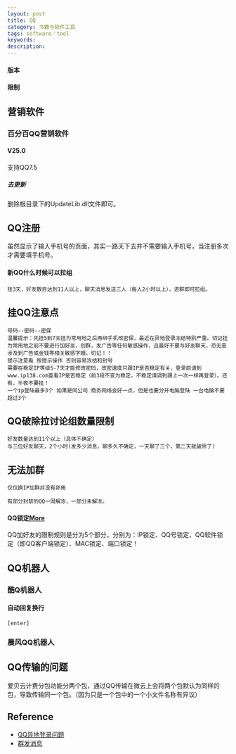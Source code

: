 ```yaml
---
layout: post
title: QQ
category: 书籍与软件工具
tags: software／tool
keywords: 
description: 
---
```


#### 版本

#### 限制

## 营销软件

### 百分百QQ营销软件

#### V25.0

支持QQ7.5

##### 去更新

删除根目录下的UpdateLib.dll文件即可。

## QQ注册

虽然显示了输入手机号的页面，其实一路天下去并不需要输入手机号，当注册多次才需要填手机号。

#### 新QQ什么时候可以拉组

```
挂3天，好友数目达到11人以上，聊天消息发送三人（每人2小时以上），进群即可拉组。
```

## 挂QQ注意点

```
号码--密码--密保
温馨提示：先挂5到7天挂为常用地之后再绑手机改密保，最近在异地登录冻结特别严重。切记挂为常用地之前不要进行加好友，创群，发广告等任何敏感操作，且最好不要与好友聊天，恐无意涉及到广告或金钱等相关敏感字眼。切记！！
提示注意看 按提示操作 否则容易冻结和封号
需要在稳定IP等级5-7天才能修改密码，改密速度只跟IP是否稳定有关，登录前请到www.ip138.com查看IP是否稳定（前3段不变为稳定，不稳定请调到跟上一次一样再登录）。还有，半夜不要挂！
一个ip登陆最多3个 如果是同公司 商务网络会好一点，但是也要分开电脑登陆 一台电脑不要超过3个
```

## QQ破除拉讨论组数量限制

```
好友数量达到11个以上（具体不确定）
与三位好友聊天，2个小时(发多少消息，聊多久不确定，一天聊了三个，第二天就破除了)
```

## 无法加群

```
仅仅换IP加群并没有卵用
```

```
有部分封禁的QQ一周解冻，一部分未解冻。
```

#### QQ锁定[More](http://www.52pojie.cn/thread-352415-1-1.html)

QQ加好友的限制规则是分为5个部分，分别为：IP锁定、QQ号锁定、QQ软件锁定（即QQ客户端锁定）、MAC锁定、端口锁定！


## QQ机器人

### 酷Q机器人

#### 自动回复换行

```
[enter]
```

### 晨风QQ机器人

## QQ传输的问题

爱贝云计费分包功能分两个包，通过QQ传输在微云上会将两个包默认为同样的包，导致传输同一个包。（因为只是一个包中的一个小文件名称有异议）

## Reference

* [QQ异地登录问题](http://www.haoyoudaijia.com/forum.php?mod=viewthread&tid=37&page=1&authorid=1)
* [群发消息](http://www.haoyoudaijia.com/thread-42-1-1.html)